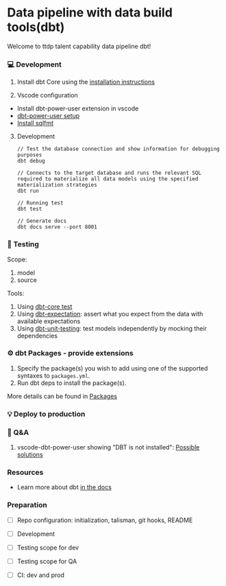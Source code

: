 # Data pipeline with data build tools(dbt)
Welcome to ttdp talent capability data pipeline dbt!

### 💻 Development

1. Install dbt Core using the [installation instructions](https://docs.getdbt.com/docs/core/installation)

2. Vscode configuration
- Install dbt-power-user extension in vscode
- [dbt-power-user setup](https://github.com/innoverio/vscode-dbt-power-user#how-to-setup-the-extension)
- [Install sqlfmt](https://github.com/innoverio/vscode-dbt-power-user#format-your-dbt-sql-with-sqlfmt)

3. Development
    ```shell
    // Test the database connection and show information for debugging purposes
    dbt debug

    // Connects to the target database and runs the relevant SQL required to materialize all data models using the specified materialization strategies
    dbt run

    // Running test
    dbt test

    // Generate docs
    dbt docs serve --port 8001
    ```

### 🍃 Testing

Scope:
1. model
2. source

Tools:
1. Using [dbt-core test]()
2. Using [dbt-expectation](https://github.com/calogica/dbt-expectations):  assert what you expect from the data with available expectations
3. Using [dbt-unit-testing](https://github.com/EqualExperts/dbt-unit-testing):  test models independently by mocking their dependencies


### ⚙️ dbt Packages - provide extensions

1. Specify the package(s) you wish to add using one of the supported syntaxes to `packages.yml`.
2. Run dbt deps to install the package(s). 

More details can be found in [Packages](https://docs.getdbt.com/docs/build/packages)

### 💡 Deploy to production


### 🙋 Q&A
1. vscode-dbt-power-user showing "DBT is not installed":
[Possible solutions](https://github.com/innoverio/vscode-dbt-power-user/issues/87)

### Resources
- Learn more about dbt [in the docs](https://docs.getdbt.com/docs/introduction)

### Preparation

- [ ] Repo configuration: initialization, talisman, git hooks, README
- [ ] Development
- [ ] Testing scope for dev
- [ ] Testing scope for QA
- [ ] CI: dev and prod



